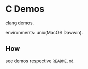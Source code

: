 # C Demos

clang demos.

environments: unix(MacOS Dawwin).

## How

see demos respective `README.md`.

